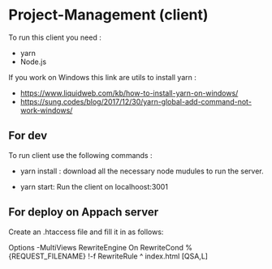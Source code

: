 # Project-Management (client)

To run this client you need :

  - yarn
  - Node.js

If you work on Windows this link are utils to install yarn :

- https://www.liquidweb.com/kb/how-to-install-yarn-on-windows/
- https://sung.codes/blog/2017/12/30/yarn-global-add-command-not-work-windows/

## For dev
To run client use the following commands :

  - yarn install :
    download all the necessary node mudules to run the server.

  - yarn start:
    Run the client on localhoost:3001

## For deploy on Appach server

Create an .htaccess file and fill it in as follows:

Options -MultiViews
RewriteEngine On
RewriteCond %{REQUEST_FILENAME} !-f
RewriteRule ^ index.html [QSA,L]

